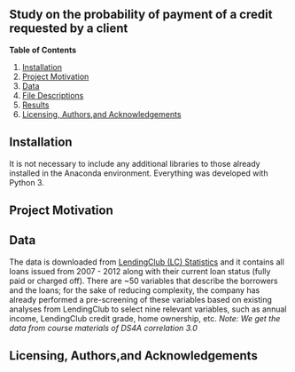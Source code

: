 ## Study on the probability of payment of a credit requested by a client

**Table of Contents**


1.   [Installation](#Installation)
2.   [Project Motivation](#Project-Motivation)
3.   [Data](#File-Descriptions)
4.   [File Descriptions](#File-Descriptions)
5.   [Results](#Results) 
6.   [Licensing, Authors,and Acknowledgements](#Licensing-,-Authors-,-and-Acknowledgements)

## Installation

It is not necessary to include any additional libraries to those already installed in the Anaconda environment. Everything was developed with Python 3.


## Project Motivation


## Data

The data is downloaded from [LendingClub (LC) Statistics](https://www.lendingclub.com/info/download-data.action) and it contains all loans issued from 2007 - 2012 along with their current loan status (fully paid or charged off). There are ~50 variables that describe the borrowers and the loans; for the sake of reducing complexity, the company has already performed a pre-screening of these variables based on existing analyses from LendingClub to select nine relevant variables, such as annual income, LendingClub credit grade, home ownership, etc. *Note: We get the data from course materials of DS4A correlation 3.0*


## Licensing, Authors,and Acknowledgements


